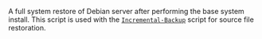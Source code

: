 A full system restore of Debian server after performing the base system install. This script is used with the [`Incremental-Backup`](https://github.com/nicholsonz/Incremental-Backup) script for source file restoration. 

